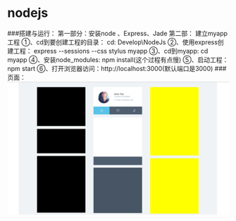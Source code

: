 # nodejs
###搭建与运行：
第一部分：安装node 、Express、Jade
第二部：
   建立myapp工程
  ①、cd到要创建工程的目录： cd: Develop\NodeJs
  ②、使用express创建工程： express --sessions --css stylus myapp
  ③、cd到myapp: cd myapp
  ④、安装node_modules:  npm install(这个过程有点慢)
  ⑤、启动工程： npm start
  ⑥、打开浏览器访问：http://localhost:3000(默认端口是3000)
 ###页面：
 ![Mou_icon](public/images/page.png)

